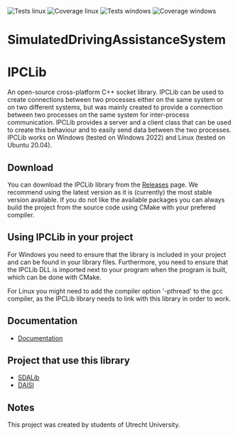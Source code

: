 ![Tests linux](https://github.com/red-panda-productions/ipc-lib/actions/workflows/testing-linux.yml/badge.svg)
![Coverage linux](https://github.com/red-panda-productions/ipc-lib/actions/workflows/code-coverage-linux.yml/badge.svg) 
![Tests windows](https://github.com/red-panda-productions/ipc-lib/actions/workflows/testing-windows.yml/badge.svg)
![Coverage windows](https://github.com/red-panda-productions/ipc-lib/actions/workflows/code-coverage-windows.yml/badge.svg) 
# SimulatedDrivingAssistanceSystem

# IPCLib

An open-source cross-platform C++ socket library. 
IPCLib can be used to create connections between two processes either on the same system or on two different systems, but was mainly created to provide a connection between two processes on the same system for inter-process communication. IPCLib provides a server and a client class that can be used to create this behaviour and to easily send data between the two processes. IPCLib works on Windows (tested on Windows 2022) and Linux (tested on Ubuntu 20.04).

## Download

You can download the IPCLib library from the [Releases](https://github.com/red-panda-productions/ipc-lib/releases) page. We recommend using the latest version as it is (currently) the most stable version available. If you do not like the available packages you can always build the project from the source code using CMake with your prefered compiler.

## Using IPCLib in your project

For Windows you need to ensure that the library is included in your project and can be found in your library files. Furthermore, you need to ensure that the IPCLib DLL is imported next to your program when the program is built, which can be done with CMake. 

For Linux you might need to add the compiler option '-pthread' to the gcc compiler, as the IPCLib library needs to link with this library in order to work.

## Documentation

- [Documentation](https://github.com/red-panda-productions/ipc-lib/DOCUMENTATION.md)

## Project that use this library

- [SDALib](https://github.com/red-panda-productions/SDALib)
- [DAISI](https://github.com/red-panda-productions/speed-dreams)

## Notes

This project was created by students of Utrecht University.

